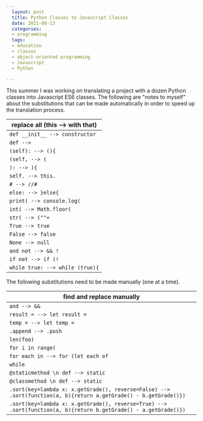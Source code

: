 ```yaml
---
  layout: post
  title: Python Classes to Javascript Classes
  date: 2021-08-13
  categories:
  - programming
  tags:
  - education
  - classes
  - object-oriented programming
  - Javascript
  - Python

---
```



This summer I was working on translating a project with a dozen Python classes into Javascript ES6 classes. The following are "notes to myself" about the substitutions that can be made automatically in order to speed up the translation process.



| replace all (this --> with that) |
| ------------ |
| `def __init__ --> constructor` |
| `def --> ` |
| `(self): --> (){` |
| `(self, --> (` |
| `): --> ){` |
| `self. --> this.` |
| `# --> //#` |
| `else: --> }else{` |
| `print( --> console.log(` |
| `int( --> Math.floor(` |
| `str( --> (""+` |
| `True --> true` |
| `False --> false` |
| `None --> null` |
| `and not --> && !` |
| `if not --> if (!` |
| `while true: --> while (true){` |



The following substitutions need to be made manually (one at a time).



| find and replace manually |
| ------------- |
| `and --> &&` |
| `result = --> let result = ` |
| `temp = --> let temp = ` |
| `.append --> .push` |
| `len(foo)` |
| `for i in range(` |
| `for each in --> for (let each of` |
| `while` |
| `@staticmethod \n def --> static` |
| `@classmethod \n def --> static` |
| `.sort(key=lambda x: x.getGrade(), reverse=False) --> .sort(function(a, b){return a.getGrade() - b.getGrade()})` |
| `.sort(key=lambda x: x.getGrade(), reverse=True) --> .sort(function(a, b){return b.getGrade() - a.getGrade()})` |
